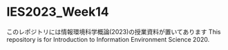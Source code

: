 # IES2023_Week14

このレポジトリには情報環境科学概論(2023)の授業資料が置いてあります
This repository is for Introduction to Information Environment Science 2020.
